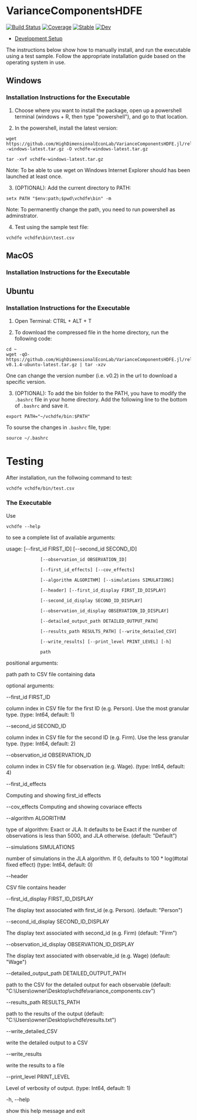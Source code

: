 # VarianceComponentsHDFE

[![Build Status](https://github.com/HighDimensionalEconLab/VarianceComponentsHDFE.jl/workflows/CI/badge.svg)](https://github.com/HighDimensionalEconLab/VarianceComponentsHDFE.jl/actions)
[![Coverage](https://codecov.io/gh/HighDimensionalEconLab/VarianceComponentsHDFE.jl/branch/master/graph/badge.svg)](https://codecov.io/gh/HighDimensionalEconLab/VarianceComponentsHDFE.jl)
[![Stable](https://img.shields.io/badge/docs-stable-blue.svg)](https://HighDimensionalEconLab.github.io/VarianceComponentsHDFE.jl/stable)
[![Dev](https://img.shields.io/badge/docs-dev-blue.svg)](https://HighDimensionalEconLab.github.io/VarianceComponentsHDFE.jl/dev)

- [Development Setup](develop.md)


The instructions below show how to manually install, and run the executable using a test sample. Follow the appropriate installation guide based on the operating system in use.

## Windows

### Installation Instructions for the Executable

1. Choose where you want to install the package, open up a powershell terminal (windows + R, then type "powershell"), and go to that location.

2. In the powershell, install the latest version:

```
wget https://github.com/HighDimensionalEconLab/VarianceComponentsHDFE.jl/releases/download/v0.1.4/vchdfe--windows-latest.tar.gz -O vchdfe-windows-latest.tar.gz
 
tar -xvf vchdfe-windows-latest.tar.gz
```
Note: To be able to use wget on Windows Internet Explorer should has been launched at least once. 

3. (OPTIONAL): Add the current directory to PATH:

```
setx PATH "$env:path;$pwd\vchdfe\bin" -m
```
Note: To permanently change the path, you need to run powershell as adminstrator. 

4. Test using the sample test file:

```
vchdfe vchdfe\bin\test.csv
```



## MacOS
### Installation Instructions for the Executable


## Ubuntu
### Installation Instructions for the Executable

1. Open Terminal: CTRL + ALT + T

2. To download the compressed file in the home directory, run the following code:

```
cd ~
wget -qO- https://github.com/HighDimensionalEconLab/VarianceComponentsHDFE.jl/releases/download/v0.1.4/vchdfe-v0.1.4-ubuntu-latest.tar.gz | tar -xzv
```
One can change the version number (i.e. v0.2) in the url to download a specific version. 

3. (OPTIONAL): To add the bin folder to the PATH, you have to modify the `.bashrc` file in your home directory. Add the following line to the bottom of `.bashrc` and save it. 
```
export PATH="~/vchdfe/bin:$PATH"
```

To sourse the changes in `.bashrc` file, type:
```
source ~/.bashrc
```


# Testing

After installation, run the follwoing command to test:
```
vchdfe vchdfe/bin/test.csv 
```


### The Executable

Use 

```
vchdfe --help
```

to see a complete list of available arguments:


usage: <PROGRAM> [--first_id FIRST_ID] [--second_id SECOND_ID]
 
                 [--observation_id OBSERVATION_ID]
                 
                 [--first_id_effects] [--cov_effects]
                 
                 [--algorithm ALGORITHM] [--simulations SIMULATIONS]
                 
                 [--header] [--first_id_display FIRST_ID_DISPLAY]
                 
                 [--second_id_display SECOND_ID_DISPLAY]
                 
                 [--observation_id_display OBSERVATION_ID_DISPLAY]
                 
                 [--detailed_output_path DETAILED_OUTPUT_PATH]
                 
                 [--results_path RESULTS_PATH] [--write_detailed_CSV]
                 
                 [--write_results] [--print_level PRINT_LEVEL] [-h]
                 
                 path

positional arguments:

  path                  path to CSV file containing data

optional arguments:

  --first_id FIRST_ID    
  
  column index in CSV file for the first ID (e.g. Person).  Use the most granular type. (type: Int64, default: 1)
  
  
  --second_id SECOND_ID
  
  column index in CSV file for the second ID (e.g. Firm).  Use the less granular type. (type: Int64, default: 2)
  
  
  --observation_id OBSERVATION_ID

column index in CSV file for observation (e.g.
                        Wage). (type: Int64, default: 4)
                        
                        
  --first_id_effects
  
  Computing and showing first_id effects
  
  
  --cov_effects
  Computing and showing covariace effects
  
  
  --algorithm ALGORITHM
  
  type of algorithm: Exact or JLA. It defaults
                        to be Exact if the number of observations is
                        less than 5000, and JLA otherwise. (default:
                        "Default")
  
  
  --simulations SIMULATIONS
  
  number of simulations in the JLA algorithm. If
                        0, defaults to 100 * log(#total fixed effect)
                        (type: Int64, default: 0)
  
  
  --header
  
  CSV file contains header
  
  
  --first_id_display FIRST_ID_DISPLAY
  
  The display text associated with first_id
                        (e.g. Person). (default: "Person")
  
  
  --second_id_display SECOND_ID_DISPLAY
  
  The display text associated with second_id
                        (e.g. Firm) (default: "Firm")
  
  
  --observation_id_display OBSERVATION_ID_DISPLAY
  
  The display text associated with observable_id
                        (e.g. Wage) (default: "Wage")
  
  
  --detailed_output_path DETAILED_OUTPUT_PATH
  
  path to the CSV for the detailed output for
                        each observable (default:
                        "C:\\Users\\owner\\Desktop\\vchdfe\\variance_components.csv")
  
  
  --results_path RESULTS_PATH
  
  path to the results of the output (default:
                        "C:\\Users\\owner\\Desktop\\vchdfe\\results.txt")
  
  
  --write_detailed_CSV
  
  write the detailed output to a CSV
  
  
  --write_results
  
  write the results to a file
  
  
  --print_level PRINT_LEVEL
  
  Level of verbosity of output. (type: Int64,
                        default: 1)
  
  
  -h, --help            
  
  show this help message and exit




